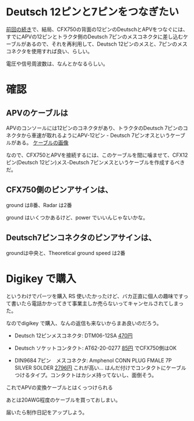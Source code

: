 # Deutsch 12ピンと7ピンをつなぎたい

[前回の続き](./250404.md)で、結局、CFX750の背面の12ピンのDeutschとAPVをつなぐには、すでにAPVの12ピンとトラクタ側のDeutsch 7ピンのメスコネクタに差し込むケーブルがあるので、それを再利用して、Deutsch 12ピンのメスと、7ピンのメスコネクタを使用すれば良い、らしい。

電圧や信号周波数は、なんとかなるらしい。

# 確認
## APVのケーブルは
APVのコンソールには12ピンのコネクタがあり、トラクタのDeutsch 7ピンのコネクタから車速が取れるようにAPV-12ピン - Deutsch 7ピンオスというケーブルがある。
[ケーブルの画像](https://www.fastparts.ie/apv-7-pin-signal-cable-mx-positive-apv00410--2--155)

なので、CFX750とAPVを接続するには、このケーブルを間に噛ませて、CFX12ピン(Deutsch 12ピン)メス-Deutsch 7ピンメスというケーブルを作成するべきだ。

## CFX750側のピンアサインは、 
ground は8番、Radar は2番

ground はいくつかあるけど、power でいいんじゃないかな。
## Deutsch7ピンコネクタのピンアサインは、
groundは中央と、Theoretical ground speed は2番


# Digikey で購入
というわけでパーツを購入
RS 使いたかったけど、バカ正直に個人の趣味ですって書いたら電話かかってきて事業主しか売らないってキャンセルされてしまった。

なのでdigikey で購入、なんの返信も来ないからまあ良いのだろう。

- Deutsch 12ピンメスコネクタ: DTM06-12SA [470円](https://www.digikey.jp/ja/products/detail/te-connectivity-deutsch-ict-connectors/DTM06-12SA/6566630?so=91971668&content=productdetail_JP)
- Deutsch ソケットコンタクト: AT62-20-0277 [85円](https://www.digikey.jp/ja/products/detail/amphenol-sine-systems-corp/AT62-20-0277/15292997?so=91971668&content=productdetail_JP)
でCFX750側はOK

- DIN9684 7ピン　メスコネクタ: Amphenol CONN PLUG FMALE 7P SILVER SOLDER [2796円](https://www.digikey.jp/ja/products/detail/amphenol-sine-systems-corp/C01630D00610012/1036129?so=91971668&content=productdetail_JP) これが高い... はんだ付けでコンタクトにケーブルつけるタイプ。コンタクトはカシメ持ってないし、面倒そう。

これでAPVの変換ケーブルとはくっつけられる

あとは20AWG程度のケーブルを買っておしまい。

届いたら制作日記をアップしよう。
